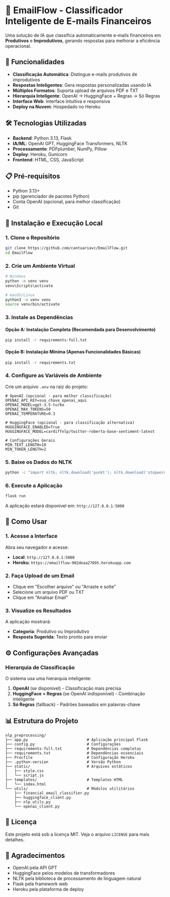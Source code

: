 # 📧 EmailFlow - Classificador Inteligente de E-mails Financeiros

Uma solução de IA que classifica automaticamente e-mails financeiros em **Produtivos** e **Improdutivos**, gerando respostas para melhorar a eficiência operacional.

## 🚀 Funcionalidades

- **Classificação Automática**: Distingue e-mails produtivos de improdutivos
- **Respostas Inteligentes**: Gera respostas personalizadas usando IA
- **Múltiplos Formatos**: Suporta upload de arquivos PDF e TXT
- **Hierarquia Inteligente**: OpenAI → HuggingFace + Regras → Só Regras
- **Interface Web**: Interface intuitiva e responsiva
- **Deploy na Nuvem**: Hospedado no Heroku

## 🛠️ Tecnologias Utilizadas

- **Backend**: Python 3.13, Flask
- **IA/ML**: OpenAI GPT, HuggingFace Transformers, NLTK
- **Processamento**: PDFplumber, NumPy, Pillow
- **Deploy**: Heroku, Gunicorn
- **Frontend**: HTML, CSS, JavaScript

## 📋 Pré-requisitos

- Python 3.13+
- pip (gerenciador de pacotes Python)
- Conta OpenAI (opcional, para melhor classificação)
- Git

## 🚀 Instalação e Execução Local

### 1. Clone o Repositório

```bash
git clone https://github.com/cantuariavc/EmailFlow.git
cd EmailFlow
```

### 2. Crie um Ambiente Virtual

```bash
# Windows
python -m venv venv
venv\Scripts\activate

# macOS/Linux
python3 -m venv venv
source venv/bin/activate
```

### 3. Instale as Dependências

#### Opção A: Instalação Completa (Recomendada para Desenvolvimento)

```bash
pip install -r requirements-full.txt
```

#### Opção B: Instalação Mínima (Apenas Funcionalidades Básicas)

```bash
pip install -r requirements.txt
```

### 4. Configure as Variáveis de Ambiente

Crie um arquivo `.env` na raiz do projeto:

```env
# OpenAI (opcional - para melhor classificação)
OPENAI_API_KEY=sua_chave_openai_aqui
OPENAI_MODEL=gpt-3.5-turbo
OPENAI_MAX_TOKENS=50
OPENAI_TEMPERATURE=0.3

# HuggingFace (opcional - para classificação alternativa)
HUGGINGFACE_ENABLED=True
HUGGINGFACE_MODEL=cardiffnlp/twitter-roberta-base-sentiment-latest

# Configurações Gerais
MIN_TEXT_LENGTH=10
MIN_TOKEN_LENGTH=2
```

### 5. Baixe os Dados do NLTK

```bash
python -c "import nltk; nltk.download('punkt'); nltk.download('stopwords'); nltk.download('wordnet')"
```

### 6. Execute a Aplicação

```bash
flask run
```

A aplicação estará disponível em: `http://127.0.0.1:5000`

## 📖 Como Usar

### 1. Acesse a Interface

Abra seu navegador e acesse:
- **Local**: `http://127.0.0.1:5000`
- **Heroku**: `https://emailflow-902deaa27695.herokuapp.com`

### 2. Faça Upload de um Email

- Clique em "Escolher arquivo" ou "Arraste e solte"
- Selecione um arquivo PDF ou TXT
- Clique em "Analisar Email"

### 3. Visualize os Resultados

A aplicação mostrará:
- **Categoria**: Produtivo ou Improdutivo
- **Resposta Sugerida**: Texto pronto para enviar

## ⚙️ Configurações Avançadas

### Hierarquia de Classificação

O sistema usa uma hierarquia inteligente:

1. **OpenAI** (se disponível) - Classificação mais precisa
2. **HuggingFace + Regras** (se OpenAI indisponível) - Combinação inteligente
3. **Só Regras** (fallback) - Padrões baseados em palavras-chave

## 📊 Estrutura do Projeto

```
nlp_preprocessing/
├── app.py                          # Aplicação principal Flask
├── config.py                       # Configurações
├── requirements-full.txt           # Dependências completas
├── requirements.txt                # Dependências essenciais
├── Procfile                        # Configuração Heroku
├── .python-version                 # Versão Python
├── static/                         # Arquivos estáticos
│   ├── style.css
│   └── script.js
├── templates/                      # Templates HTML
│   └── index.html
└── utils/                          # Módulos utilitários
    ├── financial_email_classifier.py
    ├── huggingface_client.py
    ├── nlp_utils.py
    └── openai_client.py
```

## 📝 Licença

Este projeto está sob a licença MIT. Veja o arquivo `LICENSE` para mais detalhes.

## 🙏 Agradecimentos

- OpenAI pela API GPT
- HuggingFace pelos modelos de transformadores
- NLTK pela biblioteca de processamento de linguagem natural
- Flask pela framework web
- Heroku pela plataforma de deploy
